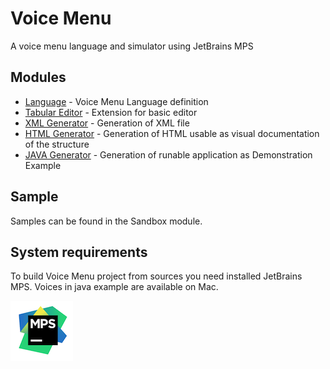 # Voice Menu

A voice menu language and simulator using JetBrains MPS


Modules
-------

* [Language](https://github.com/vaclav/voicemenu/tree/master/languages/jetbrains.mps.samples.VoiceMenu) - Voice Menu Language definition
* [Tabular Editor](https://github.com/vaclav/voicemenu/tree/master/languages/jetbrains.mps.samples.VoiceMenuTabularEditor) - Extension for basic editor
* [XML Generator](https://github.com/vaclav/voicemenu/tree/master/languages/jetbrains.mps.samples.VoiceMenuToXML) - Generation of XML file
* [HTML Generator](https://github.com/vaclav/voicemenu/tree/master/languages/jetbrains.mps.samples.VoiceMenuToHTML_2) - Generation of HTML usable as visual documentation of the structure
* [JAVA Generator](https://github.com/vaclav/voicemenu/tree/master/languages/jetbrains.mps.samples.VoiceMenuToJava) - Generation of runable application as Demonstration Example

Sample
------
Samples can be found in the Sandbox module.


System requirements
-------------------

To build Voice Menu project from sources you need installed JetBrains MPS. Voices in java example are available on Mac.

[![Icon_MPS](extras/mps_icon.png)](https://www.jetbrains.com/mps/)
